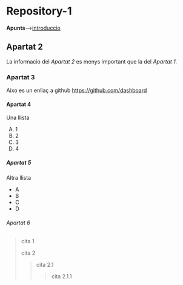 # Repository-1
<Strong>Apunts</Strong>-->[introduccio](01_introduccio.md)

## Apartat 2
La informacio del <em> Apartat 2 </em> es menys important que la del <em>Apartat 1.</em>

### Apartat 3
Aixo es un enllaç a github https://github.com/dashboard

#### Apartat 4
Una llista
<ol type="A">
<li>1
<li>2
<li>3
<li>4
</ol>


##### Apartat 5
Altra llista
<ul>
<li>A
<li>B
<li>C
<li>D
</ul>

###### Apartat 6
>cita 1
>
>cita 2
>>cita 2.1
>>>cita 2.1.1